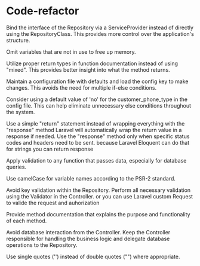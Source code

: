 # Code-refactor

Bind the interface of the Repository via a ServiceProvider instead of directly using the RepositoryClass. This provides more control over the application's structure.

Omit variables that are not in use to free up memory.

Utilize proper return types in function documentation instead of using "mixed". This provides better insight into what the method returns.


Maintain a configuration file with defaults and load the config key to make changes. This avoids the need for multiple if-else conditions.

Consider using a default value of 'no' for the customer_phone_type in the config file. This can help eliminate unnecessary else conditions throughout the system.


Use a simple "return" statement instead of wrapping everything with the "response" method  Laravel will automatically wrap the return value in a response if needed. Use the "response" method only when specific status codes and headers need to be sent. because Laravel Eloquent can do that for strings you can return response

Apply validation to any function that passes data, especially for database queries.

Use camelCase for variable names according to the PSR-2 standard.


Avoid key validation within the Repository. Perform all necessary validation using the Validator in the Controller.
or you can use Laravel  custom Request to valide the request and auhorization

Provide method documentation that explains the purpose and functionality of each method.

Avoid database interaction from the Controller. Keep the Controller responsible for handling the business logic and delegate database operations to the Repository.


Use single quotes ('') instead of double quotes ("") where appropriate.




